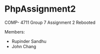 # PhpAssignment2 
COMP- 4711 Group 7 Assignment 2 Rebooted

Members:
<ul>
  <li>Rupinder Sandhu</li>
  <li>John Chang</li>
</ul>
